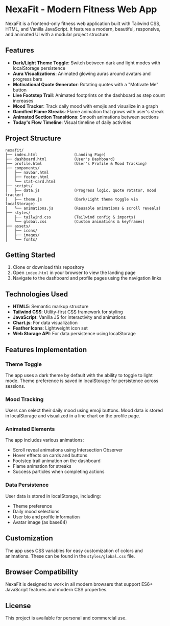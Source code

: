 # NexaFit - Modern Fitness Web App

NexaFit is a frontend-only fitness web application built with Tailwind CSS, HTML, and Vanilla JavaScript. It features a modern, beautiful, responsive, and animated UI with a modular project structure.

## Features

- **Dark/Light Theme Toggle**: Switch between dark and light modes with localStorage persistence
- **Aura Visualizations**: Animated glowing auras around avatars and progress bars
- **Motivational Quote Generator**: Rotating quotes with a "Motivate Me" button
- **Live Footstep Trail**: Animated footprints on the dashboard as step count increases
- **Mood Tracker**: Track daily mood with emojis and visualize in a graph
- **Gamified Flame Streaks**: Flame animation that grows with user's streak
- **Animated Section Transitions**: Smooth animations between sections
- **Today's Flow Timeline**: Visual timeline of daily activities

## Project Structure

```
nexafit/
├── index.html                (Landing Page)
├── dashboard.html            (User's Dashboard)
├── profile.html              (User's Profile & Mood Tracking)
├── components/
│   ├── navbar.html
│   ├── footer.html
│   └── stat-card.html
├── scripts/
│   ├── data.js               (Progress logic, quote rotator, mood tracker)
│   ├── theme.js              (Dark/Light theme toggle via localStorage)
│   └── animations.js         (Reusable animations & scroll reveals)
├── styles/
│   ├── tailwind.css          (Tailwind config & imports)
│   └── global.css            (Custom animations & keyframes)
├── assets/
│   ├── icons/
│   ├── images/
│   └── fonts/
```

## Getting Started

1. Clone or download this repository
2. Open `index.html` in your browser to view the landing page
3. Navigate to the dashboard and profile pages using the navigation links

## Technologies Used

- **HTML5**: Semantic markup structure
- **Tailwind CSS**: Utility-first CSS framework for styling
- **JavaScript**: Vanilla JS for interactivity and animations
- **Chart.js**: For data visualization
- **Feather Icons**: Lightweight icon set
- **Web Storage API**: For data persistence using localStorage

## Features Implementation

### Theme Toggle

The app uses a dark theme by default with the ability to toggle to light mode. Theme preference is saved in localStorage for persistence across sessions.

### Mood Tracking

Users can select their daily mood using emoji buttons. Mood data is stored in localStorage and visualized in a line chart on the profile page.

### Animated Elements

The app includes various animations:
- Scroll reveal animations using Intersection Observer
- Hover effects on cards and buttons
- Footstep trail animation on the dashboard
- Flame animation for streaks
- Success particles when completing actions

### Data Persistence

User data is stored in localStorage, including:
- Theme preference
- Daily mood selections
- User bio and profile information
- Avatar image (as base64)

## Customization

The app uses CSS variables for easy customization of colors and animations. These can be found in the `styles/global.css` file.

## Browser Compatibility

NexaFit is designed to work in all modern browsers that support ES6+ JavaScript features and modern CSS properties.

## License

This project is available for personal and commercial use.
